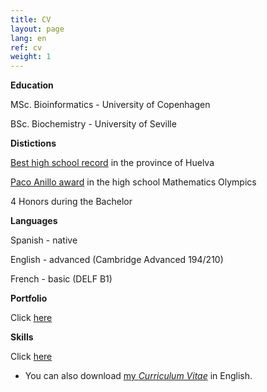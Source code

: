 ```yaml
---
title: CV
layout: page
lang: en
ref: cv
weight: 1
---
```


**Education**

MSc. Bioinformatics - University of Copenhagen

BSc. Biochemistry - University of Seville


**Distictions**

[Best high school record](/pages/cv/best_record.html) in the province of Huelva

[Paco Anillo award](http://thales.cica.es/olimpiada2/?q=node/1203) in the high school Mathematics Olympics

4 Honors during the Bachelor

**Languages**

Spanish - native 

English - advanced (Cambridge Advanced 194/210)

French - basic (DELF B1)

**Portfolio**

Click [here](/portfolio/index.html)

**Skills**

Click [here](/skills/index.html)


* You can also download [my *Curriculum Vitae*](https://mega.nz/#!IoMykBbR!0qXXwgSE74ZNsbAa_whWIiHxFhnpiMfq6WybaKWePTQ) in English.

